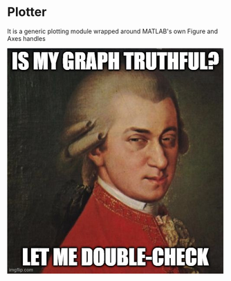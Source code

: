 # Plotter
It is a generic plotting module wrapped around MATLAB's own Figure and Axes handles


![](./docs/meme.jpeg)